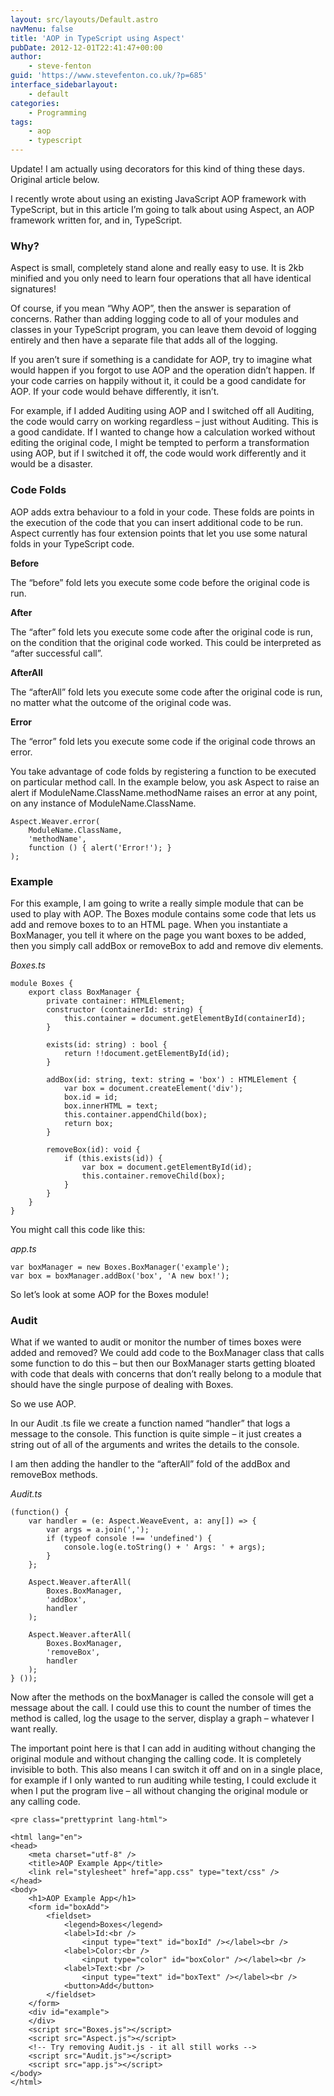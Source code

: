 ```yaml
---
layout: src/layouts/Default.astro
navMenu: false
title: 'AOP in TypeScript using Aspect'
pubDate: 2012-12-01T22:41:47+00:00
author:
    - steve-fenton
guid: 'https://www.stevefenton.co.uk/?p=685'
interface_sidebarlayout:
    - default
categories:
    - Programming
tags:
    - aop
    - typescript
---
```


Update! I am actually using decorators for this kind of thing these days. Original article below.

I recently wrote about using an existing JavaScript AOP framework with TypeScript, but in this article I’m going to talk about using Aspect, an AOP framework written for, and in, TypeScript.

### Why?

Aspect is small, completely stand alone and really easy to use. It is 2kb minified and you only need to learn four operations that all have identical signatures!

Of course, if you mean “Why AOP”, then the answer is separation of concerns. Rather than adding logging code to all of your modules and classes in your TypeScript program, you can leave them devoid of logging entirely and then have a separate file that adds all of the logging.

If you aren’t sure if something is a candidate for AOP, try to imagine what would happen if you forgot to use AOP and the operation didn’t happen. If your code carries on happily without it, it could be a good candidate for AOP. If your code would behave differently, it isn’t.

For example, if I added Auditing using AOP and I switched off all Auditing, the code would carry on working regardless – just without Auditing. This is a good candidate. If I wanted to change how a calculation worked without editing the original code, I might be tempted to perform a transformation using AOP, but if I switched it off, the code would work differently and it would be a disaster.

### Code Folds

AOP adds extra behaviour to a fold in your code. These folds are points in the execution of the code that you can insert additional code to be run. Aspect currently has four extension points that let you use some natural folds in your TypeScript code.

**Before**

The “before” fold lets you execute some code before the original code is run.

**After**

The “after” fold lets you execute some code after the original code is run, on the condition that the original code worked. This could be interpreted as “after successful call”.

**AfterAll**

The “afterAll” fold lets you execute some code after the original code is run, no matter what the outcome of the original code was.

**Error**

The “error” fold lets you execute some code if the original code throws an error.

You take advantage of code folds by registering a function to be executed on particular method call. In the example below, you ask Aspect to raise an alert if ModuleName.ClassName.methodName raises an error at any point, on any instance of ModuleName.ClassName.

```
Aspect.Weaver.error(
    ModuleName.ClassName,
    'methodName',
    function () { alert('Error!'); }
);
```
### Example

For this example, I am going to write a really simple module that can be used to play with AOP. The Boxes module contains some code that lets us add and remove boxes to to an HTML page. When you instantiate a BoxManager, you tell it where on the page you want boxes to be added, then you simply call addBox or removeBox to add and remove div elements.

*Boxes.ts*

```
module Boxes {
    export class BoxManager {
        private container: HTMLElement;
        constructor (containerId: string) {
            this.container = document.getElementById(containerId);
        }

        exists(id: string) : bool {
            return !!document.getElementById(id);
        }

        addBox(id: string, text: string = 'box') : HTMLElement {
            var box = document.createElement('div');
            box.id = id;
            box.innerHTML = text;
            this.container.appendChild(box);
            return box;
        }

        removeBox(id): void {
            if (this.exists(id)) {
                var box = document.getElementById(id);
                this.container.removeChild(box);
            }
        }
    }
}
```
You might call this code like this:

*app.ts*

```
var boxManager = new Boxes.BoxManager('example');
var box = boxManager.addBox('box', 'A new box!');
```
So let’s look at some AOP for the Boxes module!

### Audit

What if we wanted to audit or monitor the number of times boxes were added and removed? We could add code to the BoxManager class that calls some function to do this – but then our BoxManager starts getting bloated with code that deals with concerns that don’t really belong to a module that should have the single purpose of dealing with Boxes.

So we use AOP.

In our Audit .ts file we create a function named “handler” that logs a message to the console. This function is quite simple – it just creates a string out of all of the arguments and writes the details to the console.

I am then adding the handler to the “afterAll” fold of the addBox and removeBox methods.

*Audit.ts*

```
(function() {
    var handler = (e: Aspect.WeaveEvent, a: any[]) => {
        var args = a.join(',');
        if (typeof console !== 'undefined') {
            console.log(e.toString() + ' Args: ' + args);
        }
    };

    Aspect.Weaver.afterAll(
        Boxes.BoxManager,
        'addBox',
        handler
    );

    Aspect.Weaver.afterAll(
        Boxes.BoxManager,
        'removeBox',
        handler
    );
} ());
```
Now after the methods on the boxManager is called the console will get a message about the call. I could use this to count the number of times the method is called, log the usage to the server, display a graph – whatever I want really.

The important point here is that I can add in auditing without changing the original module and without changing the calling code. It is completely invisible to both. This also means I can switch it off and on in a single place, for example if I only wanted to run auditing while testing, I could exclude it when I put the program live – all without changing the original module or any calling code.

```
<pre class="prettyprint lang-html">

<html lang="en">
<head>
    <meta charset="utf-8" />
    <title>AOP Example App</title>
    <link rel="stylesheet" href="app.css" type="text/css" />
</head>
<body>
    <h1>AOP Example App</h1>
    <form id="boxAdd">
        <fieldset>
            <legend>Boxes</legend>
            <label>Id:<br />
                <input type="text" id="boxId" /></label><br />
            <label>Color:<br />
                <input type="color" id="boxColor" /></label><br />
            <label>Text:<br />
                <input type="text" id="boxText" /></label><br />
            <button>Add</button>
        </fieldset>
    </form>
    <div id="example">
    </div>
    <script src="Boxes.js"></script>
    <script src="Aspect.js"></script>
    <!-- Try removing Audit.js - it all still works -->
    <script src="Audit.js"></script>
    <script src="app.js"></script>
</body>
</html>
```
</body></html>